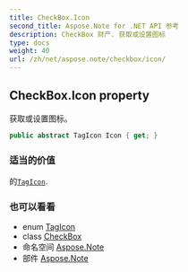```yaml
---
title: CheckBox.Icon
second_title: Aspose.Note for .NET API 参考
description: CheckBox 财产. 获取或设置图标
type: docs
weight: 40
url: /zh/net/aspose.note/checkbox/icon/
---
```

## CheckBox.Icon property

获取或设置图标。

```csharp
public abstract TagIcon Icon { get; }
```

### 适当的价值

的[`TagIcon`](../../tagicon/).

### 也可以看看

* enum [TagIcon](../../tagicon/)
* class [CheckBox](../)
* 命名空间 [Aspose.Note](../../checkbox/)
* 部件 [Aspose.Note](../../../)


